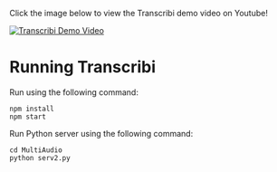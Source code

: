 Click the image below to view the Transcribi demo video on Youtube!

[![Transcribi Demo Video](https://img.youtube.com/vi/DXMPq_4dDNk/0.jpg)](https://www.youtube.com/watch?v=DXMPq_4dDNk&ab_channel=ArihanVaranasi)

# Running Transcribi

Run using the following command:
```
npm install
npm start
```

Run Python server using the following command:
``` 
cd MultiAudio
python serv2.py
```

